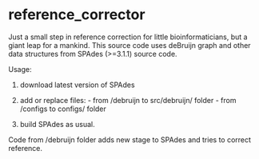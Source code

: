 reference_corrector
===================

Just a small step in reference correction for little bioinformaticians, but a giant leap for a mankind. This source code uses deBruijn graph and other data structures from SPAdes (>=3.1.1) source code.

Usage:

  1. download latest version of SPAdes

  2. add or replace files:
    - from /debruijn to src/debruijn/ folder
    - from /configs to configs/ folder
  
  3. build SPAdes as usual.

Code from /debruijn folder adds new stage to SPAdes and tries to correct reference.
